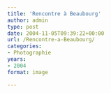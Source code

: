 ```yaml
---
title: 'Rencontre à Beaubourg'
author: admin
type: post
date: 2004-11-05T09:39:22+00:00
url: /Rencontre-a-Beaubourg/
categories:
- Photographie
years:
- 2004
format: image

---
```

